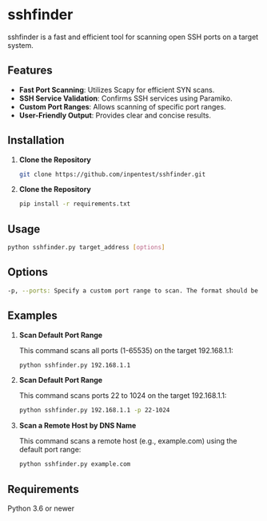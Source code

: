 # sshfinder

sshfinder is a fast and efficient tool for scanning open SSH ports on a target system.

## Features

- **Fast Port Scanning**: Utilizes Scapy for efficient SYN scans.
- **SSH Service Validation**: Confirms SSH services using Paramiko.
- **Custom Port Ranges**: Allows scanning of specific port ranges.
- **User-Friendly Output**: Provides clear and concise results.

## Installation

1. **Clone the Repository**

   ```bash
   git clone https://github.com/inpentest/sshfinder.git

2. **Clone the Repository**

   ```bash
   pip install -r requirements.txt
   

## Usage

   ```bash
   python sshfinder.py target_address [options]
   ```

## Options

   ```bash
   -p, --ports: Specify a custom port range to scan. The format should be start-end (e.g., 22-1024). The default value is 1-65535.
   ```

## Examples

1. **Scan Default Port Range**

   This command scans all ports (1-65535) on the target 192.168.1.1:

   ```bash
   python sshfinder.py 192.168.1.1


2. **Scan Default Port Range**

   This command scans ports 22 to 1024 on the target 192.168.1.1:

   ```bash
   python sshfinder.py 192.168.1.1 -p 22-1024


3. **Scan a Remote Host by DNS Name**

   This command scans a remote host (e.g., example.com) using the default port range:

   ```bash
   python sshfinder.py example.com

## Requirements
   
   Python 3.6 or newer
